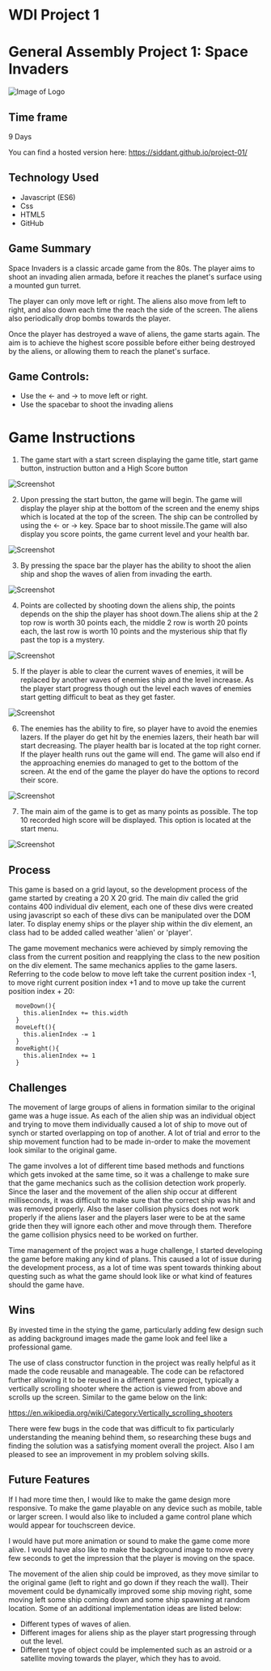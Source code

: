 # WDI Project 1
# General Assembly Project 1: Space Invaders

![Image of Logo](assets/readme/space-invaders-logo.png)


## Time frame
9 Days

You can find a hosted version here: https://siddant.github.io/project-01/

## Technology Used
* Javascript (ES6)
* Css
* HTML5
* GitHub

## Game Summary

Space Invaders is a classic arcade game from the 80s. The player aims to shoot an invading alien armada, before it reaches the planet's surface using a mounted gun turret.

The player can only move left or right. The aliens also move from left to right, and also down each time the reach the side of the screen. The aliens also periodically drop bombs towards the player.

Once the player has destroyed a wave of aliens, the game starts again. The aim is to achieve the highest score possible before either being destroyed by the aliens, or allowing them to reach the planet's surface.

## Game Controls:
* Use the ← and → to move left or right.
* Use the spacebar to shoot the invading aliens

# Game Instructions
1. The game start with  a start screen displaying the game title, start game button, instruction button and a High Score button

![Screenshot](assets/readme/home-screen.png)

2. Upon pressing the start button, the game will begin. The game will display the player ship at the bottom of the screen and the enemy ships which is located at the top of the screen. The ship can be controlled by using the ← or → key. Space bar to shoot missile.The game will also display you score points, the game current level and your health bar.

![Screenshot](assets/readme/game.png)

3. By pressing the space bar the player has the ability to shoot the alien ship and shop the waves of alien from invading the earth.

![Screenshot](assets/readme/missle-fire.png)


4. Points are collected by shooting down the aliens ship, the points depends on the ship the player has shoot down.The aliens ship at the 2 top row is worth 30 points each, the middle 2 row is worth 20 points each, the last row is worth 10 points and the mysterious ship that fly past the top is a mystery.

![Screenshot](assets/readme/points.png)

 5. If the player is able to clear the current waves of enemies, it will be replaced by another waves of enemies ship and the level increase. As the player start progress though out the level each waves of enemies start getting difficult to beat as they get faster.

 ![Screenshot](assets/readme/level.png)

 6. The enemies has the ability to fire, so player have to avoid the enemies lazers. If the player do get hit by the enemies lazers, their heath bar will start decreasing. The player health bar is located at the top right corner. If the player health runs out the game will end. The game will also end if the approaching enemies do managed to get to the bottom of the screen. At the end of the game the player do have the options to record their score.

 ![Screenshot](assets/readme/game-end.png)


 7. The main aim of the game is to get as many points as possible. The top 10 recorded high score will be displayed. This option is located at the start menu.

 ![Screenshot](assets/readme/high-score.png)

## Process
  This game is based on a grid layout, so the development process of the game started by creating a 20 X 20 grid. The main div called the grid contains 400 individual div element, each one of these divs were created using javascript so each of these divs can be manipulated over the DOM later. To display enemy ships or the player ship within the div element, an class had to be added called weather 'alien' or 'player'.

  The game movement mechanics were achieved by simply removing the class from the current position and reapplying the class to the new position on the div element. The same mechanics applies to the game lasers. Referring to the code below to move left take the current position index -1, to move right  current position index +1 and to move up take the current position index + 20:
  ```
    moveDown(){
      this.alienIndex += this.width
    }
    moveLeft(){
      this.alienIndex -= 1
    }
    moveRight(){
      this.alienIndex += 1
    }
  ```

  
## Challenges

The movement of large groups of aliens in formation similar to the original game was a huge issue. As each of the alien ship was an individual object and trying to move them individually caused a lot of ship to move out of synch or started overlapping on top of another. A lot of trial and error to the ship movement function had to be made in-order to make the movement look similar to the original game.

The game involves a lot of different time based methods and functions which gets invoked at the same time, so it was a challenge to make sure that the game mechanics such as the collision detection work properly. Since the laser and the movement of the alien ship occur at different milliseconds, it was difficult to make sure that the correct ship was hit and was removed properly. Also the laser collision physics does not work properly if the aliens laser and the players laser were to be at the same gride then they will ignore each other and move through them. Therefore the game collision physics need to be worked on further.

Time management of the project was a huge challenge, I started developing the game before making any kind of plans. This caused a lot of issue during the development process, as a lot of time was spent towards thinking about questing such as what the game should look like or what kind of features should the game have.

## Wins
By invested time in the stying the game, particularly adding few design such as adding background images made the game look and feel like a professional game.

The use of class constructor function in the project was really helpful as it made the code reusable and manageable. The code can be refactored further allowing it to be reused in a different game project, typically a vertically scrolling shooter where the action is viewed from above and scrolls up the screen. Similar to the game below on the link:

https://en.wikipedia.org/wiki/Category:Vertically_scrolling_shooters

There were few bugs in the code that was difficult to fix particularly understanding the meaning behind them, so researching these bugs and finding the solution was a satisfying moment overall the project. Also I am pleased to see an improvement in my problem solving skills.

## Future Features

If I had more time then, I would like to make the game design more responsive. To make the game playable on any device such as mobile, table or larger screen. I would also like to included a game control plane which would appear for touchscreen device.

I would have put more animation or sound to make the game come more alive. I would have also like to make the background image to move every few seconds to get the impression that the player is moving on the space.

The movement of the alien ship could be improved, as they move similar to the original game (left to right and go down if they reach the wall). Their movement could be dynamically improved some ship moving right, some moving left some ship coming down and some ship spawning at random location. Some of an additional implementation ideas are listed below:
* Different types of waves of alien.
* Different images for aliens ship as the player start progressing through out the level.
* Different type of object could be implemented such as an astroid or a satellite moving towards the player, which they has to avoid.
